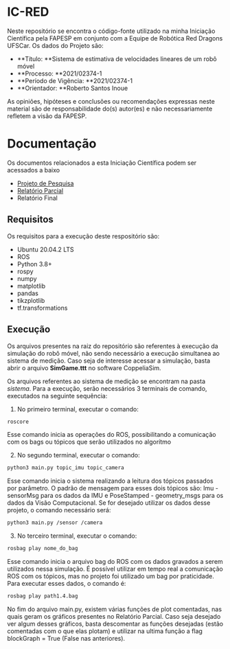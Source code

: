 # IC-RED
Neste repositório se encontra o código-fonte utilizado na minha Iniciação Científica pela FAPESP em conjunto com a Equipe de Robótica Red Dragons UFSCar. Os dados do Projeto são:

- **Título: **Sistema de estimativa de velocidades
lineares de um robô móvel
-  **Processo: **2021/02374-1
- **Período de Vigência: **2021/02374-1
- **Orientador: **Roberto Santos Inoue

As opiniões, hipóteses e conclusões ou recomendações expressas neste material são de responsabilidade do(s) autor(es) e não necessariamente refletem a visão da FAPESP.

# Documentação
Os documentos relacionados a esta Iniciação Científica podem ser acessados a baixo
- [Projeto de Pesquisa](https://drive.google.com/file/d/1zFUJK3YkGZgJ0GjvcVxZvgeLm42RCwwX/view?usp=sharing)
- [Relatório Parcial](https://drive.google.com/file/d/1rs7VDTy2tBbDQRIxv-mZldA7rN_o_WeH/view?usp=sharing)
- Relatório Final

## Requisitos

Os requisitos para a execução deste respositório são:
- Ubuntu 20.04.2 LTS
- ROS
- Python 3.8+
- rospy
- numpy
- matplotlib
- pandas
- tikzplotlib
- tf.transformations

## Execução

Os arquivos presentes na raiz do repositório são referentes à execução da simulação do robô móvel, não sendo necessário a execução simultanea ao sistema de medição. Caso seja de interesse acessar a simulação, basta abrir o arquivo **SimGame.ttt** no software CoppeliaSim.

Os arquivos referentes ao sistema de medição se encontram na pasta *sistema*. Para a execução, serão necessários 3 terminais de comando, executados na seguinte sequência:

1. No primeiro terminal, executar o comando:

```sh
roscore
```
Esse comando inicia as operações do ROS, possibilitando a comunicação com os bags ou tópicos que serão utilizados no algorítmo

2. No segundo terminal, executar o comando:
```sh
python3 main.py topic_imu topic_camera
```
Esse comando inicia o sistema realizando a leitura dos tópicos passados por parâmetro. O padrão de mensagem para esses dois tópicos são: Imu - sensorMsg para os dados da IMU e PoseStamped - geometry_msgs para os dados da Visão Computacional.
Se for desejado utilizar os dados desse projeto, o comando necessário será:
```sh
python3 main.py /sensor /camera
```

3. No terceiro terminal, executar o comando:
```sh
rosbag play nome_do_bag
```
Esse comando inicia o arquivo bag do ROS com os dados gravados a serem utilizados nessa simulação. É possível utilizar em tempo real a comunicação ROS com os tópicos, mas no projeto foi utilizado um bag por praticidade. Para executar esses dados, o comando é:
```sh
rosbag play path1.4.bag
```

No fim do arquivo main.py, existem várias funções de plot comentadas, nas quais geram os gráficos presentes no Relatório Parcial. Caso seja desejado ver algum desses gráficos, basta descomentar as funções desejadas (estão comentadas com o que elas plotam) e utilizar na ultima função a flag blockGraph = True (False nas anteriores).
